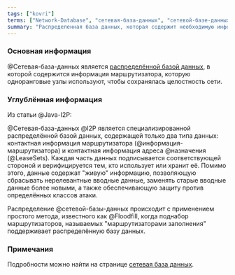 ```yaml
---
tags: ["kovri"]
terms: ["Network-Database", "сетевая-база-данных", "сетевой-базе-данных", "сетевой-базы-данных", "базе-данных-сети", "базой-данных-сети"]
summary: "Распределенная база данных, которая содержит необходимую информацию о маршрутизаторе, чтобы сохранялась целостность сети."
---
```


### Основная информация

@Сетевая-база-данных является [распределённой базой данных](https://en.wikipedia.org/wiki/Distributed_database), в которой содержится информация маршрутизатора, которую одноранговые узлы используют, чтобы сохранялась целостность сети.

### Углублённая информация

Из статьи @Java-I2P:

>
@Сетевая-база-данных @I2P является специализированной распределённой базой данных, содержащей только два типа данных: контактная информация маршрутизатора (@информация-маршрутизатора) и контактная информация адреса @назначения (@LeaseSets). Каждая часть данных подписывается соответствующей стороной и верифицируется тем, кто использует или хранит её. Помимо этого, данные содержат "живую" информацию, позволяющую сбрасывать нерелевантные вводные данные, заменять старые вводные данные более новыми, а также обеспечивающую защиту против определённых классов атаки.

>
Распределение @сетевой-базы-данных происходит с применением простого метода, известного как @Floodfill, когда поднабор маршрутизаторов, называемых "маршрутизаторами заполнения" поддерживает распределённую базу данных.

### Примечания

Подробности можно найти на странице [сетевая база данных](https://geti2p.net/en/docs/how/network-database).
